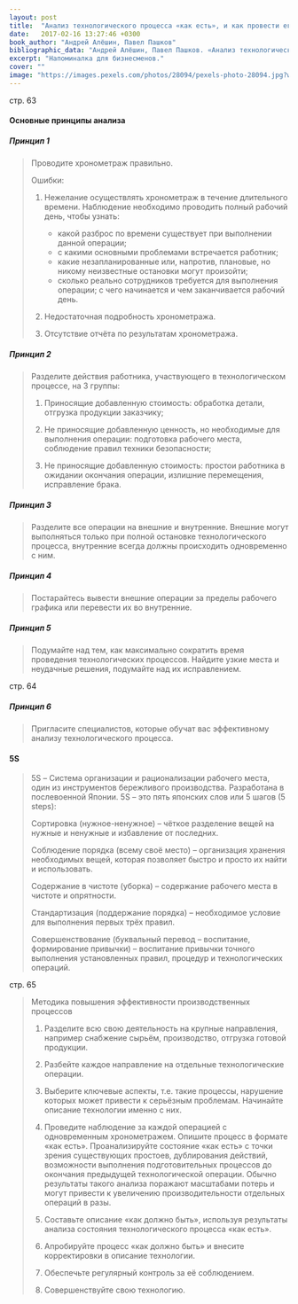 ```yaml
---
layout: post
title:  "Анализ технологического процесса «как есть», и как провести его правильно"
date:   2017-02-16 13:27:46 +0300
book_author: "Андрей Алёшин, Павел Пашков"
bibliographic_data: "Андрей Алёшин, Павел Пашков. «Анализ технологического процесса «как есть», и как провести его правильно». Ж. «Деловое совершенство» (BusinessExcellence), № 1, 2017 г., стр. 62-67"
excerpt: "Напоминалка для бизнесменов."
cover: ""
image: "https://images.pexels.com/photos/28094/pexels-photo-28094.jpg?w=940&h=650&auto=compress&cs=tinysrgb"
---
```


стр. 63

#### Основные принципы анализа

##### Принцип 1

> Проводите хронометраж правильно.
>
> Ошибки:
>
> 1. Нежелание осуществлять хронометраж в течение длительного времени. Наблюдение необходимо проводить полный рабочий день, чтобы узнать:
>
>    - какой разброс по времени существует при выполнении данной операции;
>    - с какими основными проблемами встречается работник;
>    - какие незапланированные или, напротив, плановые, но никому неизвестные остановки могут произойти;
>    - сколько реально сотрудников требуется для выполнения операции; c чего начинается и чем заканчивается рабочий день.
>
> 2. Недостаточная подробность хронометража.
>
> 3. Отсутствие отчёта по результатам хронометража.

##### Принцип 2

> Разделите действия работника, участвующего в технологическом процессе, на 3 группы:
>
> 1) Приносящие добавленную стоимость: обработка детали, отгрузка продукции заказчику;
>
> 2) Не приносящие добавленную ценность, но необходимые для выполнения операции: подготовка рабочего места, соблюдение правил техники безопасности;
>
> 3) Не приносящие добавленную стоимость: простои работника в ожидании окончания операции, излишние перемещения, исправление брака.

##### Принцип 3

> Разделите все операции на внешние и внутренние. Внешние могут выполняться только при полной остановке технологического процесса, внутренние всегда должны происходить одновременно с ним.

##### Принцип 4

> Постарайтесь вывести внешние операции за пределы рабочего графика или перевести их во внутренние.

##### Принцип 5

> Подумайте над тем, как максимально сократить время проведения технологических процессов. Найдите узкие места и неудачные решения, подумайте над их исправлением.

стр. 64

##### Принцип 6

> Пригласите специалистов, которые обучат вас эффективному анализу технологического процесса.

#### 5S

> 5S – Система организации и рационализации рабочего места, один из инструментов бережливого производства. Разработана в послевоенной Японии. 5S – это пять японских слов или 5 шагов (5 steps):
>
> Сортировка (нужное-ненужное) – чёткое разделение вещей на нужные и ненужные и избавление от последних.
>
> Соблюдение порядка (всему своё место) – организация хранения необходимых вещей, которая позволяет быстро и просто их найти и использовать.
>
> Содержание в чистоте (уборка) – содержание рабочего места в чистоте и опрятности.
>
> Стандартизация (поддержание порядка) – необходимое условие для выполнения первых трёх правил.
>
> Совершенствование (буквальный перевод – воспитание, формирование привычки) – воспитание привычки точного выполнения установленных правил, процедур и технологических операций.

стр. 65

> Методика повышения эффективности производственных процессов
>
> 1. Разделите всю свою деятельность на крупные направления, например снабжение сырьём, производство, отгрузка готовой продукции.
>
> 2. Разбейте каждое направление на отдельные технологические операции.
>
> 3. Выберите ключевые аспекты, т.е. такие процессы, нарушение которых может привести к серьёзным проблемам. Начинайте описание технологии именно с них.
>
> 4. Проведите наблюдение за каждой операцией с одновременным хронометражем. Опишите процесс в формате «как есть». Проанализируйте состояние «как есть» с точки зрения существующих простоев, дублирования действий, возможности выполнения подготовительных процессов до окончания предыдущей технологической операции. Обычно результаты такого анализа поражают масштабами потерь и могут привести к увеличению производительности отдельных операций в разы.
>
> 5. Составьте описание «как должно быть», используя результаты анализа состояния технологического процесса «как есть».
>
> 6. Апробируйте процесс «как должно быть» и внесите корректировки  в описание технологии.
>
> 7. Обеспечьте регулярный контроль за её соблюдением.
>
> 8. Совершенствуйте свою технологию.

